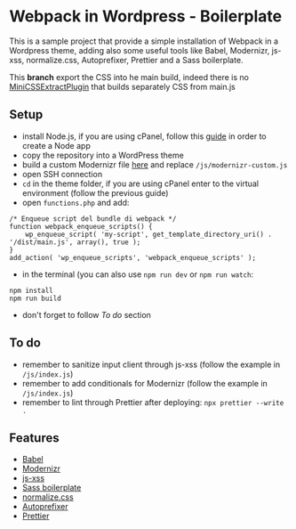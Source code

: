 # Webpack in Wordpress - Boilerplate

This is a sample project that provide a simple installation of Webpack in a Wordpress theme, adding also some useful tools like Babel, Modernizr, js-xss, normalize.css, Autoprefixer, Prettier and a Sass boilerplate.

This **branch** export the CSS into he main build, indeed there is no [MiniCSSExtractPlugin](https://www.npmjs.com/package/mini-css-extract-plugin) that builds separately CSS from main.js


## Setup 

- install Node.js, if you are using cPanel, follow this [guide](https://www.a2hosting.com/kb/cpanel/cpanel-software/create-application-with-nodejs-selector) in order to create a Node app
- copy the repository into a WordPress theme
- build a custom Modernizr file [here](https://modernizr.com/download?setclasses) and replace `/js/modernizr-custom.js`
- open SSH connection
- `cd` in the theme folder, if you are using cPanel enter to the virtual environment (follow the previous guide)
- open `functions.php` and add:
```
/* Enqueue script del bundle di webpack */ 
function webpack_enqueue_scripts() {
	wp_enqueue_script( 'my-script', get_template_directory_uri() . '/dist/main.js', array(), true );
}
add_action( 'wp_enqueue_scripts', 'webpack_enqueue_scripts' );
```
- in the terminal (you can also use `npm run dev` or `npm run watch`:
```
npm install
npm run build
```
- don't forget to follow *To do* section


## To do
- remember to sanitize input client through js-xss (follow the example in `/js/index.js`)
- remember to add conditionals for Modernizr (follow the example in `/js/index.js`)
- remember to lint through Prettier after deploying: `npx prettier --write .`


## Features

- [Babel](https://github.com/babel/babel) 
- [Modernizr](https://github.com/Modernizr/Modernizr)
- [js-xss](https://github.com/leizongmin/js-xss)
- [Sass boilerplate](https://github.com/KittyGiraudel/sass-boilerplate)
- [normalize.css](https://github.com/necolas/normalize.css)
- [Autoprefixer](https://github.com/postcss/autoprefixer)
- [Prettier](https://github.com/prettier/prettier)